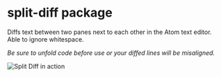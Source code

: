 # split-diff package

Diffs text between two panes next to each other in the Atom text editor. Able to ignore whitespace.

*Be sure to unfold code before use or your diffed lines will be misaligned.*

![Split Diff in action](https://github.com/mupchrch/split-diff/raw/master/demo.gif)
